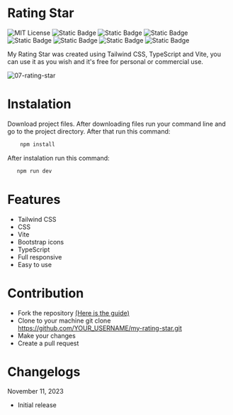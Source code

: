 # Rating Star

![MIT License](https://img.shields.io/badge/Author-S1mon009-blue.svg) ![Static Badge](https://img.shields.io/badge/HTML-html?logo=html5&labelColor=%23595959&color=%23E34F26) ![Static Badge](https://img.shields.io/badge/CSS-CSS?logo=css3&logoColor=%231572B6&labelColor=%23555&color=%231572B6) ![Static Badge](https://img.shields.io/badge/Tailwind_CSS-Tailwind_CSS?logo=tailwindcss&logoColor=%2306B6D4&labelColor=%23555&color=%2306B6D4) ![Static Badge](https://img.shields.io/badge/Bootstrap-bootstrap?logo=bootstrap&labelColor=%23595959&color=%237952B3) ![Static Badge](https://img.shields.io/badge/TypeScript-TypeScript?logo=typescript&logoColor=%233178C6&labelColor=%23555&color=%233178C6) ![Static Badge](https://img.shields.io/badge/Vite-Vite?logo=vite&logoColor=%23646CFF&labelColor=%23555&color=%23646CFF) ![Static Badge](https://img.shields.io/badge/npm-npm?logo=npm&logoColor=%23CB3837&labelColor=%23555&color=%23CB3837)

My Rating Star was created using Tailwind CSS, TypeScript and Vite, you can use it as you wish and it's free for personal or commercial use.

![07-rating-star](https://github.com/S1mon009/TypeScript/assets/105738321/77516f8c-bf7b-43c7-b608-56d099686bed)

# Instalation

Download project files. After downloading files run your command line and go to the project directory. After that run this command:

```bash
    npm install
```

After instalation run this command:

```bash
   npm run dev
```

# Features

- Tailwind CSS
- CSS
- Vite
- Bootstrap icons
- TypeScript
- Full responsive
- Easy to use

# Contribution

- Fork the repository [(Here is the guide)](https://docs.github.com/en/get-started/quickstart/fork-a-repo)
- Clone to your machine git clone https://github.com/YOUR_USERNAME/my-rating-star.git
- Make your changes
- Create a pull request

# Changelogs

November 11, 2023

- Initial release
